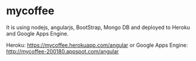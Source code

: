 # mycoffee
It is using nodejs, angularjs, BootStrap, Mongo DB and deployed to Heroku and Google Apps Engine.

Heroku: https://mycoffee.herokuapp.com/angular
or
Google Apps Engine: http://mycoffee-200180.appspot.com/angular
